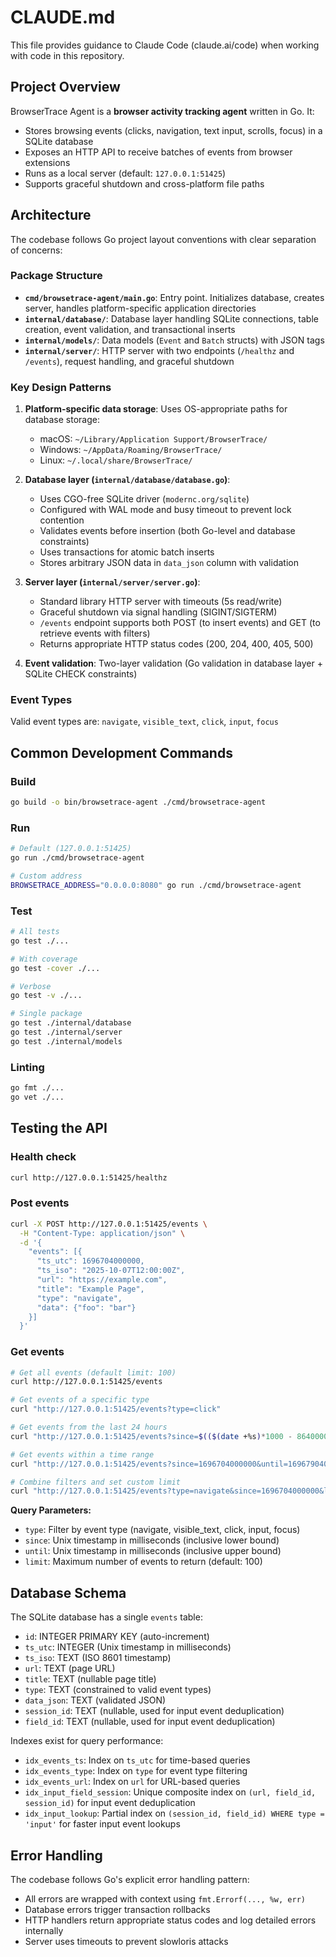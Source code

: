 # CLAUDE.md

This file provides guidance to Claude Code (claude.ai/code) when working with code in this repository.

## Project Overview

BrowserTrace Agent is a **browser activity tracking agent** written in Go. It:
- Stores browsing events (clicks, navigation, text input, scrolls, focus) in a SQLite database
- Exposes an HTTP API to receive batches of events from browser extensions
- Runs as a local server (default: `127.0.0.1:51425`)
- Supports graceful shutdown and cross-platform file paths

## Architecture

The codebase follows Go project layout conventions with clear separation of concerns:

### Package Structure

- **`cmd/browsetrace-agent/main.go`**: Entry point. Initializes database, creates server, handles platform-specific application directories
- **`internal/database/`**: Database layer handling SQLite connections, table creation, event validation, and transactional inserts
- **`internal/models/`**: Data models (`Event` and `Batch` structs) with JSON tags
- **`internal/server/`**: HTTP server with two endpoints (`/healthz` and `/events`), request handling, and graceful shutdown

### Key Design Patterns

1. **Platform-specific data storage**: Uses OS-appropriate paths for database storage:
   - macOS: `~/Library/Application Support/BrowserTrace/`
   - Windows: `~/AppData/Roaming/BrowserTrace/`
   - Linux: `~/.local/share/BrowserTrace/`

2. **Database layer (`internal/database/database.go`)**:
   - Uses CGO-free SQLite driver (`modernc.org/sqlite`)
   - Configured with WAL mode and busy timeout to prevent lock contention
   - Validates events before insertion (both Go-level and database constraints)
   - Uses transactions for atomic batch inserts
   - Stores arbitrary JSON data in `data_json` column with validation

3. **Server layer (`internal/server/server.go`)**:
   - Standard library HTTP server with timeouts (5s read/write)
   - Graceful shutdown via signal handling (SIGINT/SIGTERM)
   - `/events` endpoint supports both POST (to insert events) and GET (to retrieve events with filters)
   - Returns appropriate HTTP status codes (200, 204, 400, 405, 500)

4. **Event validation**: Two-layer validation (Go validation in database layer + SQLite CHECK constraints)

### Event Types

Valid event types are: `navigate`, `visible_text`, `click`, `input`, `focus`

## Common Development Commands

### Build
```bash
go build -o bin/browsetrace-agent ./cmd/browsetrace-agent
```

### Run
```bash
# Default (127.0.0.1:51425)
go run ./cmd/browsetrace-agent

# Custom address
BROWSETRACE_ADDRESS="0.0.0.0:8080" go run ./cmd/browsetrace-agent
```

### Test
```bash
# All tests
go test ./...

# With coverage
go test -cover ./...

# Verbose
go test -v ./...

# Single package
go test ./internal/database
go test ./internal/server
go test ./internal/models
```

### Linting
```bash
go fmt ./...
go vet ./...
```

## Testing the API

### Health check
```bash
curl http://127.0.0.1:51425/healthz
```

### Post events
```bash
curl -X POST http://127.0.0.1:51425/events \
  -H "Content-Type: application/json" \
  -d '{
    "events": [{
      "ts_utc": 1696704000000,
      "ts_iso": "2025-10-07T12:00:00Z",
      "url": "https://example.com",
      "title": "Example Page",
      "type": "navigate",
      "data": {"foo": "bar"}
    }]
  }'
```

### Get events
```bash
# Get all events (default limit: 100)
curl http://127.0.0.1:51425/events

# Get events of a specific type
curl "http://127.0.0.1:51425/events?type=click"

# Get events from the last 24 hours
curl "http://127.0.0.1:51425/events?since=$(($(date +%s)*1000 - 86400000))"

# Get events within a time range
curl "http://127.0.0.1:51425/events?since=1696704000000&until=1696790400000"

# Combine filters and set custom limit
curl "http://127.0.0.1:51425/events?type=navigate&since=1696704000000&limit=50"
```

**Query Parameters:**
- `type`: Filter by event type (navigate, visible_text, click, input, focus)
- `since`: Unix timestamp in milliseconds (inclusive lower bound)
- `until`: Unix timestamp in milliseconds (inclusive upper bound)
- `limit`: Maximum number of events to return (default: 100)

## Database Schema

The SQLite database has a single `events` table:
- `id`: INTEGER PRIMARY KEY (auto-increment)
- `ts_utc`: INTEGER (Unix timestamp in milliseconds)
- `ts_iso`: TEXT (ISO 8601 timestamp)
- `url`: TEXT (page URL)
- `title`: TEXT (nullable page title)
- `type`: TEXT (constrained to valid event types)
- `data_json`: TEXT (validated JSON)
- `session_id`: TEXT (nullable, used for input event deduplication)
- `field_id`: TEXT (nullable, used for input event deduplication)

Indexes exist for query performance:
- `idx_events_ts`: Index on `ts_utc` for time-based queries
- `idx_events_type`: Index on `type` for event type filtering
- `idx_events_url`: Index on `url` for URL-based queries
- `idx_input_field_session`: Unique composite index on `(url, field_id, session_id)` for input event deduplication
- `idx_input_lookup`: Partial index on `(session_id, field_id) WHERE type = 'input'` for faster input event lookups

## Error Handling

The codebase follows Go's explicit error handling pattern:
- All errors are wrapped with context using `fmt.Errorf(..., %w, err)`
- Database errors trigger transaction rollbacks
- HTTP handlers return appropriate status codes and log detailed errors internally
- Server uses timeouts to prevent slowloris attacks
